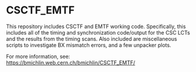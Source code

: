 # CSCTF_EMTF

This repository includes CSCTF and EMTF working code. Specifically, this includes all of the timing and synchronization code/output for the CSC LCTs and the results from the timing scans. Also included are miscellaneous scripts to investigate BX mismatch errors, and a few unpacker plots.

For more information, see: https://bmichlin.web.cern.ch/bmichlin/CSCTF_EMTF/
